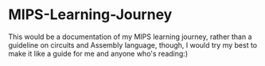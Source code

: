 # MIPS-Learning-Journey
This would be a documentation of my MIPS learning journey, rather than a guideline on circuits and Assembly language, though, I would try my best to make it like a guide for me and anyone who's reading:)
